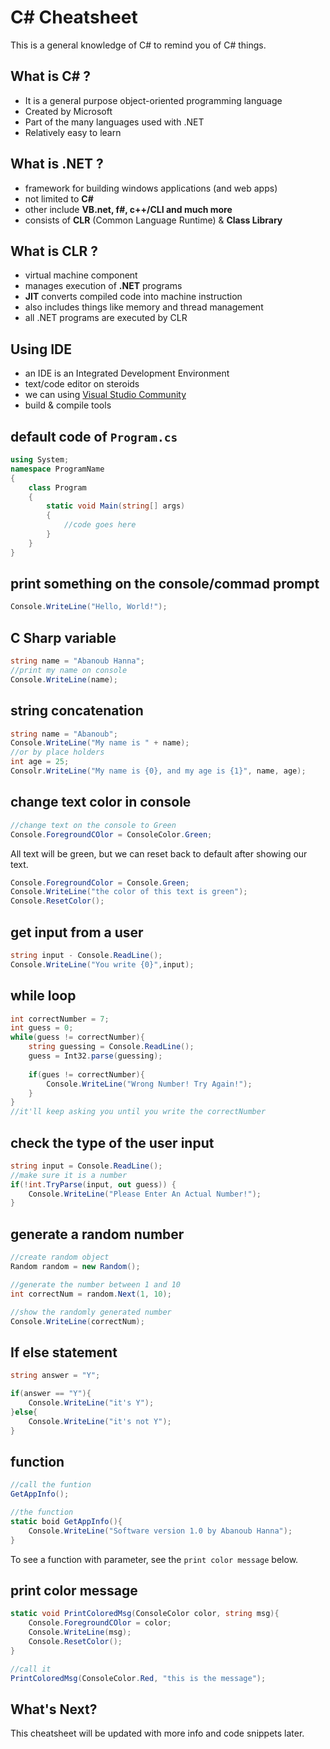 # C# Cheatsheet
This is a general knowledge of C# to remind you of C# things.

## What is C# ?
- It is a general purpose object-oriented programming language
- Created by Microsoft
- Part of the many languages used with .NET
- Relatively easy to learn

## What is .NET ?
- framework for building windows applications (and web apps)
- not limited to **C#**
- other include **VB.net, f#, c++/CLI and much more**
- consists of **CLR** (Common Language Runtime) & **Class Library**

## What is CLR ?
- virtual machine component
- manages execution of **.NET** programs
- **JIT** converts compiled code into machine instruction
- also includes things like memory and thread management
- all .NET programs are executed by CLR

## Using IDE
- an IDE is an Integrated Development Environment
- text/code editor on steroids
- we can using [Visual Studio Community](https://visualstudio.com)
- build & compile tools

## default code of `Program.cs`
```csharp
using System;
namespace ProgramName
{
	class Program
	{
		static void Main(string[] args)
		{
			//code goes here
		}
	}
}
```
## print something on the console/commad prompt
```csharp
Console.WriteLine("Hello, World!");
```

## C Sharp variable
```csharp
string name = "Abanoub Hanna";
//print my name on console
Console.WriteLine(name);
```

## string concatenation
```csharp
string name = "Abanoub";
Console.WriteLine("My name is " + name);
//or by place holders
int age = 25;
Consolr.WriteLine("My name is {0}, and my age is {1}", name, age);
```

## change text color in console
```csharp
//change text on the console to Green
Console.ForegroundCOlor = ConsoleColor.Green;
```
All text will be green, but we can reset back to default after showing our text.
```csharp
Console.ForegroundColor = Console.Green;
Console.WriteLine("the color of this text is green");
Console.ResetColor();
```

## get input from a user
```csharp
string input - Console.ReadLine();
Console.WriteLine("You write {0}",input);
```

## while loop
```csharp
int correctNumber = 7;
int guess = 0;
while(guess != correctNumber){
	string guessing = Console.ReadLine();
	guess = Int32.parse(guessing);
	
	if(gues != correctNumber){
		Console.WriteLine("Wrong Number! Try Again!");
	}
}
//it'll keep asking you until you write the correctNumber
```

## check the type of the user input
```csharp
string input = Console.ReadLine();
//make sure it is a number
if(!int.TryParse(input, out guess)) {
	Console.WriteLine("Please Enter An Actual Number!");
}
```

## generate a random number
```csharp
//create random object
Random random = new Random();

//generate the number between 1 and 10
int correctNum = random.Next(1, 10);

//show the randomly generated number
Console.WriteLine(correctNum);
```

## If else statement
```csharp
string answer = "Y";

if(answer == "Y"){
	Console.WriteLine("it's Y");
}else{
	Console.WriteLine("it's not Y");
}
```

## function
```csharp
//call the funtion
GetAppInfo();

//the function
static boid GetAppInfo(){
	Console.WriteLine("Software version 1.0 by Abanoub Hanna");
}
```
To see a function with parameter, see the `print color message` below.

## print color message
```csharp
static void PrintColoredMsg(ConsoleColor color, string msg){
	Console.ForegroundCOlor = color;
	Console.WriteLine(msg);
	Console.ResetColor();
}

//call it
PrintColoredMsg(ConsoleColor.Red, "this is the message");

```

## What's Next?
This cheatsheet will be updated with more info and code snippets later.
